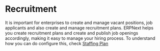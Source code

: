<!-- add-breadcrumbs -->
# Recruitment
It is important for enterprises to create and manage vacant positions, job applicants and also create and manage recruitment plans. ERPNext helps you create recruitment plans and create and publish job openings accordingly, making it easy to manage your hiring process. To understand how you can do configure this, check [Staffing Plan](https://erpnext.com/docs/user/manual/en/human-resources/staffing-plan.html)

